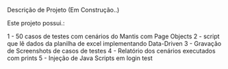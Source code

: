 Descrição de Projeto (Em Construção..)

Este projeto possui.:

1 - 50 casos de testes com cenários do Mantis com Page Objects
2 - script que lê dados da planilha de excel implementando Data-Driven
3 - Gravação de Screenshots de casos de testes
4 - Relatório dos cenários executados com prints
5 - Injeção de Java Scripts em login test
